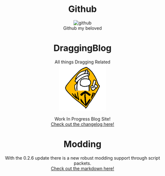 <h1 align="center">Github</h1>
<p align="center">
<img src="https://raw.githubusercontent.com/PortilizenDev/Blog/main/Content/Github/Github.png" width="100" title="github">
  <br>
Github my beloved
</p>

<h1 align="center">DraggingBlog</h1>

<p align="center">
All things Dragging Related
<br>
<img src="https://raw.githubusercontent.com/DragginGroup/Blog/main/Content/Github/WIP.gif" width="150" title="wip">
</p>
<p align="center">
Work In Progress Blog Site!
<br>
<a align="center" href="CHANGELOG.md">
Check out the changelog here!
</a>
</p>

<h1 align="center">Modding</h1>

<p align="center">
With the 0.2.6 update there is a new robust modding support through script packets.
<br>
<a align="center" href="MODDING_API.md">
Check out the markdown here!
</a>
</p>
